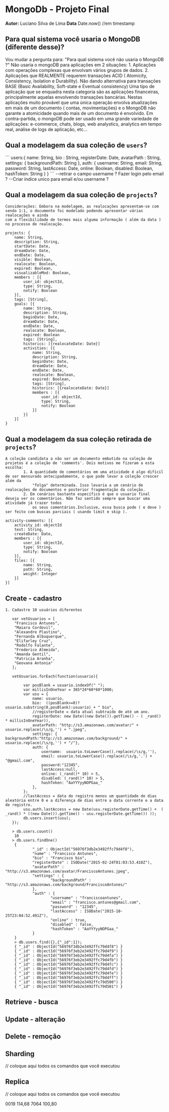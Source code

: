 # MongoDb - Projeto Final
**Autor:** Luciano Silva de Lima
**Data** Date.now() //em timestamp

## Para qual sistema você usaria o MongoDB (diferente desse)?

   Vou mudar a pergunta para: "Para qual sistema você não usaria o MongoDB ?"
   Não usaria o mongoDB para aplicações em 2 situações:
     1. Aplicações com operações complexas que envolvam vários grupos de dados.
	 2. Aplicações que REALMENTE requerem transações ACID ( Atomicity, Consistency, Isolation e Durability). Não dando alternativa para transações BASE
	    (Basic Availability, Soft-state e Eventual consistency)
   Uma tipo de aplicação que se enquadra nesta categoria são as aplicações financeiras, principalmente aquelas envolvendo transações bancárias. Nestas
   aplicações muito provável que uma única operação envolva atualizações em mais de um documento ( contas, movimentações) e o MongoDB não garante a atomicidade
   quando mais de um documento é envolvido.
   Em contra-partida, o mongoDB pode ser usado em uma grande variedade de aplicações: e-commerce, chats, blogs, web analystics, analytics em tempo real, análise de logs de aplicação, etc...

## Qual a modelagem da sua coleção de `users`?
´´´
  users:{
  	name: String,
	bio : String,
	registerDate: Date,
	avatarPath  : String,
	settings: {
		backgroundPath: String
	},
	auth: {
		username: String,
		email: String,
		password: String,
		lastAccess: Date,
		online: Boolean,
		disabled: Boolean,
		hashToken: String
	}
  }
´´´
  --retirar o campo username ? Fazer login pelo email ?
  --Criar indice unico para email e/ou username ?
  
## Qual a modelagem da sua coleção de `projects`?

	Considerações: Embora na modelagem, as realocações apresentam-se com sendo 1:1, o documento foi modelado podendo apresentar várias realocações e ainda
    com a flexibilidade de termos mais alguma informação ( além da data ) no processo de realocação.
	
	projects: { 
		name: String,
		description: String,
		startDate: Date,
		dreamDate: Date,
		endDate: Date,
		visible: Boolean, 
		realocate: Boolean,
		expired: Boolean,
		visualizableMod: Boolean,
		members : [{
			user_id: objectId,
			type: String,
			notify: Boolean
		}],
		tags: [String],
		goals: [{
			name: String,
			description: String,
			beginDate: Date,
			dreamDate: Date,
			endDate: Date,
			realocate: Boolean,
			expired: Boolean
			tags: [String],
			historics: [{realocateDate: Date}]
			activities: [{
				name: String,
				description: String,
				beginDate: Date,
				dreamDate: Date,
				endDate: Date,
				realocate: Boolean,
				expired: Boolean,
				tags: [String],
				historics: [{realocateDate: Date}]
				members : [{
					user_id: objectId,
					type: String,
					notify: Boolean
				}]
			}]
		}]
	}

## Qual a modelagem da sua coleção retirada de `projects`?
	
	A coleção candidata a não ser um documento embutido na coleção de projetos é a coleção de 'comments'. Dois motivos me fizeram a esta escolha:
			1. A quantidade de comentários em uma atividade é algo difícil de ser mensurado antecipadamente, o que pode levar a coleção crescer além da
				"folga" determinada. Isso levaria a um cenário de realocações de documentos e posterior fragmentação da coleção.
			2. Em cenários bastante específico é que o usuario final deseja ver os comentários. Não faz sentido sempre que buscar uma atividade já trazer todos
				os seus comentários.Inclusive, essa busca pode ( e deve ) ser feito com buscas parciais ( usando limit e skip ).
		
	activity-comments: [{
	    activity_id: objectId
		text: String,
		createDate: Date,
		members : [{
			user_id: objectId,
			type: String,
			notify: Boolean
		}],
		files: [{
			name: String,
			path: String,
			weight: Integer
		}]
	}]
				
## Create - cadastro

	1. Cadastre 10 usuários diferentes

	   var vetUsuarios = [
		"Francisco Antunes", 
		"Maiara Cordovil", 
		"Alexandre Plastino", 
		"Fernanda Albuquerque", 
		"Elifarley Cruz", 
		"Rodolfo Falante", 
		"Frederico Almeida",
		"Amanda Gentil",
		"Patricia Aranha",
		"Geovana Antonia"
	   ];
	   
	   vetUsuarios.forEach(function(usuario){
	   
	        var posBlank = usuario.indexOf(" ");
			var millisInOneYear = 365*24*60*60*1000;
			var usu = {
				name: usuario,
				bio:  ((posBlank>=0)?usuario.substring(0,posBlank):usuario) + " bio",
				//registerDate = data atual subtraido de até um ano.
				registerDate: new Date((new Date()).getTime() - ( _rand() * millisInOneYear)),
				avatarPath: "http://s3.amazonaws.com/avatar/" + usuario.replace(/\s/g,'') + ".jpeg",
				settings: { backgroundPath:"http://s3.amazonaws.com/background/" + usuario.replace(/\s/g,'') + "/"},
				auth: {
					username:  usuario.toLowerCase().replace(/\s/g,''),
					email: usuario.toLowerCase().replace(/\s/g,'.') + "@gmail.com",
					password:"12345",
					lastAccess:null,
					online: (_rand()* 10) > 5,
					disabled: (_rand()* 10) > 5,
					hashToken: "AaYYYyyNOPGaa_"
				},
			};
			//lastAccess = data do registro menos um quantidade de dias aleatória entre 0 e a diferença de dias entre a data corrente e a data de registro.
			usu.auth.lastAccess = new Date(usu.registerDate.getTime() +  ( _rand() * ((new Date()).getTime() - usu.registerDate.getTime()) ));
			db.users.insert(usu);
	   });

	   > db.users.count()
		10
	   > db.users.findOne()
		{
				"_id" : ObjectId("56976f3db2e3492ffc79d4f8"),
				"name" : "Francisco Antunes",
				"bio" : "Francisco bio",
				"registerDate" : ISODate("2015-02-24T01:03:53.410Z"),
				"avatarPath" : "http://s3.amazonaws.com/avatar/FranciscoAntunes.jpeg",
				"settings" : {
						"backgroundPath" : "http://s3.amazonaws.com/background/FranciscoAntunes/"
				},
				"auth" : {
						"username" : "franciscoantunes",
						"email" : "francisco.antunes@gmail.com",
						"password" : "12345",
						"lastAccess" : ISODate("2015-10-25T23:04:52.491Z"),
						"online" : true,
						"disabled" : false,
						"hashToken" : "AaYYYyyNOPGaa_"
				}
		}
		> db.users.find({},{"_id":1});
		{ "_id" : ObjectId("56976f3db2e3492ffc79d4f8") }
		{ "_id" : ObjectId("56976f3eb2e3492ffc79d4f9") }
		{ "_id" : ObjectId("56976f3eb2e3492ffc79d4fa") }
		{ "_id" : ObjectId("56976f3eb2e3492ffc79d4fb") }
		{ "_id" : ObjectId("56976f3eb2e3492ffc79d4fc") }
		{ "_id" : ObjectId("56976f3eb2e3492ffc79d4fd") }
		{ "_id" : ObjectId("56976f3eb2e3492ffc79d4fe") }
		{ "_id" : ObjectId("56976f3eb2e3492ffc79d4ff") }
		{ "_id" : ObjectId("56976f3eb2e3492ffc79d500") }
		{ "_id" : ObjectId("56976f3eb2e3492ffc79d501") }
  
## Retrieve - busca

## Update - alteração

## Delete - remoção

## Sharding
// coloque aqui todos os comandos que você executou

## Replica
// coloque aqui todos os comandos que você executou

0019 114,68
7064  100,80